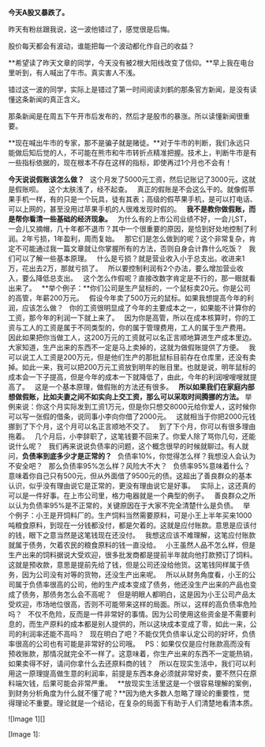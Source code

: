 **今天A股又暴跌了。**
  
昨天有粉丝跟我说，这一波他错过了，感觉很是后悔。
  
股价每天都会有波动，谁能把每一个波动都化作自己的收益？
  
**希望读了昨天文章的同学，今天没有被2根大阳线改变了信仰。**早上我在电台里听到，有人喊出了牛市。真实害人不浅。
  
错过这一波的同学，实际上是错过了第一时间阅读刘鹤的那条官方新闻，是没有读懂这条新闻的真正含义。
  
那条新闻是在周五下午开市后发布的，然后才是股市的暴涨。所以读懂新闻很重要。
  
**现在喊出牛市的专家，那不是骗子就是赌徒。**对于牛市的判断，我们永远只能做后知后觉的人，不可能在熊市和牛市转折点精准把握。技术上，判断牛市是有一些指标依据的，现在根本不存在这样的指标，即使再过1个月也不会有！
  
  
**今天说说假账该怎么做？**
 
这个月发了5000元工资，然后记账记了3000元，这就是假账呗。
 
这个太肤浅了，经不起查。
 
真正的假账是不会这么干的。就像假苹果手机一样，有的只是一个玩具，徒有其表；高级的假苹果手机，是可以打电话、可以上网的，甚至没用过苹果手机的人很难发现时假的。
 
**我不是教你做假账，而是帮你看清一些基础的经济现象。**
 
为什么有的上市公司业绩不好，一会儿ST，一会儿又摘帽，几十年都不退市？其中一个很重要的原因，是恰到好处地控制了利润。2年亏损，1年盈利，周而复始。
 
那它们是怎么做到的呢？这个非常复杂，肯定不可能通过我一篇文章就让你掌握所有的方法，否则自身会计靠什么吃饭？
 
我们可以了解一些基本原理。
 
什么是亏损？就是营业收入小于总支出。收进来1万，花出去2万，那就亏损了。
 
所以要控制利润有2个办法，要么增加营业收入，要么降低总支出。
 
这个怎么作假呢？直接改数字肯定是不行的，那一眼就看出来了。
 
**举个例子：**你们公司是生产鼠标的，一个鼠标卖20元。你是公司的高管，年薪200万元。
 
假设今年卖了500万元的鼠标。如果我想提高今年的利润，应该怎么做？
 
你的工资很明显成了今年的主要成本之一，如果能不计算你的工资，那今年的利润一下就上来了。
 
因为你是高管，所以在成本核算时，你的工资与工人的工资是属于不同类型的，你的属于管理费用，工人的属于生产费用。
 
因此如果把你当做工人，这200万元的工资就可以名正言顺地算进生产成本里边。大家知道，生产出来的东西不一定是马上卖掉的，这就为做假账提供了方便。
 
我可以说工人工资是200万元，但是他们生产的那批鼠标目前存在仓库里，还没有卖掉。如此一来，我可以把200万元工资放到明年的账目里。也就是说，明年鼠标的成本会一下子提高，但是今年的成本一下就降低了，由此，今年的利润嗖嗖嗖就提高了。
 
这是一个基本原理，做假账的方法还有很多。
 
**所以如果我们在家庭内部想做假账，比如夫妻之间不如实向上交工资，那么可以采取时间腾挪的方法。**
举例来说：你这个月实际发到工资1万元，但是你只想交8000元给你爱人，这时候你可以写一张假的借条，说同事小李向你借了2000元。
 
这就相当于你把2000元钱挪到了下个月，这个月可以名正言顺地不交了。
 
到了下个月，你可以有很多理由拖着。
 
几个月后，小李辞职了，这笔钱要不回来了。你爱人除了骂你几句，还能说什么呢？
 
我们再来说说负债率的问题，这个概念很早的时候就聊过。有人就问，**负债率到底多少才是正常的？**
 
负债率10%，你觉得怎么样？我想没人会认为不安全吧？
 
那么负债率95%怎么样？风险大不大？
 
负债率95%意味着什么？意味着你自己只有500元，但从外面借了9500元的债。这超出了善良群众的基本认识，似乎没有理由说它是正常的，更没有理由说它是好事。
 
实际上，这还真的可以是一件好事。在上市公司里，格力电器就是一个典型的例子。
 
善良群众之所以认为负债率95%是不正常的，关键原因在于大家不完全清楚什么是负债。
 
举个例子：小王是开饲料厂的。生产饲料当然需要原料，可是小王上半年买来1000吨粮食原料，到现在一分钱都没付，都是欠着的。这就是应付账款。意思是应该付的钱，眼下之意当然是这笔钱现在还没付。
 
我想这应该不难理解，这笔应付账款就属于债务，欠着农民的粮食原料的钱一直没给。
 
小王虽然人品不怎么样，但是生产出来的饲料据说大受欢迎，很多批发商都是提前半年就向他打款预订了饲料。这就是预收款，意思是提前先给了钱，但是公司还没给他货。这笔钱同样属于债务，因为公司没有对等的货物，还没生产出来呢。
 
所以从财务角度看，小王的公司属于负债率很高的公司，他的生产成本变成了债务，他还没生产出来的产品也变成了债务，那债务怎么会不高呢？
 
但是明眼人都明白，这是因为小王公司产品太受欢迎，市场地位很高，否则不可能带来这样的局面。所以，这样的高负债率危险吗？
 
不仅不危险，反而是一件非常好的事情。因为公司使用这些资金是不需要利息的，而生产原料的成本都是别人提供的，所以这块成本变成了零，如此一来，公司的利润率还能不高吗？
 
现在明白了吧？不能仅凭负债率认定公司的好坏，负债率很高的公司也有可能是非常好的公司哦。
 
PS：如果仅仅是应付账款高而没有预收账款，那情况就完全不一样了。这意味着，你生产出来的东西不一定能热销，如果卖得不好，请问你拿什么去还原料商的钱？
 
所以在现实生活中，我们可以利用这一原理提高做生意的利润率，前提是东西本身必须就非常好卖，要不然只在原料端欠钱，后果可能会非常严重。
 
**放现实生活里这是一个很容易理解的案例，到财务分析角度为什么就不懂了呢？**因为绝大多数人忽略了理论的重要性，觉得理论不重要。理论就是一个结论，在复杂的局面下有助于人们清楚地看清本质。
  
![Image 1][]

[Image 1]: 